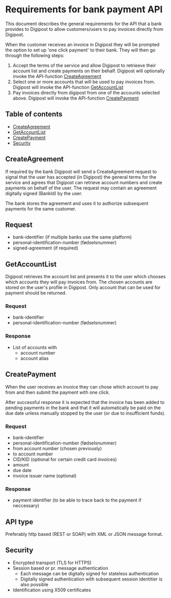 # Requirements for bank payment API

This document describes the general requirements for the API that a bank provides to Digipost to allow customers/users to pay invoices directly from Digipost.

When the customer receives an invoice in Digipost they will be prompted the option to set up 'one click payment' to their bank. They will then go through the following steps:

1. Accept the terms of the service and allow Digipost to retrieeve their account list and create payments on their behalf. Digipost will optionally invoke the API-function [CreateAgreement](#createagreement)
2. Select one or more accounts that will be used to pay invoices from. Digipost will invoke the API-function [GetAccountList](#getaccountlist)
3. Pay invoices directly from digipost from one of the accounts selected above. Digipost will invoke the API-function [CreatePayment](#createpayment)


## Table of contents

* [CreateAgreement](#createagreement)
* [GetAccountList](#getaccountlist)
* [CreatePayment](#createpayment)
* [Security](#security)

## CreateAgreement

If required by the bank Digipost will send a CreateAgreement request to signal that the user has accepted (in Digipost) the general terms for the service and agrees that Digipost can retrieve account numbers and create payments on behalf of the user. The request may contain an agreement digitally signed (BankId) by the user.

The bank stores the agreement and uses it to authorize subsequent payments for the same customer.

## Request

* bank-identifier (if multiple banks use the same platform)
* personal-identification-number (fødselsnummer)
* signed-agreement (if required)

## GetAccountList

Digipost retrieves the account list and presents it to the user which chooses which accounts they will pay invoices from. The chosen accounts are stored on the user's profile in Digipost. Only account that can be used for payment should be returned.

### Request

* bank-identifier
* personal-identification-number (fødselsnummer)

### Response

* List of accounts with
  - account number
  - account alias

## CreatePayment

When the user receives an invoice they can chose which account to pay from and then submit the payment with one click.

After successful response it is expected that the invoice has been added to pending payments in the bank and that it will automatically be paid on the due date unless manually stopped by the user (or due to insufficient funds).

### Request

* bank-identifier
* personal-identification-number (fødselsnummer)
* from account number (chosen previously)
* to account number
* CID/KID (optional for certain credit card invoices)
* amount
* due date
* invoice issuer name (optional)

### Response

* payment identifier (to be able to trace back to the payment if neccessary)

## API type

Preferably http based (REST or SOAP) with XML or JSON message format.

## Security

* Encrypted transport (TLS for HTTPS)
* Session based or pr. message authentication
  - Each message can be digitally signed for stateless authentication
  - Digitally signed authentication with subsequent session identitier is also possible
* Identification using X509 certificates
